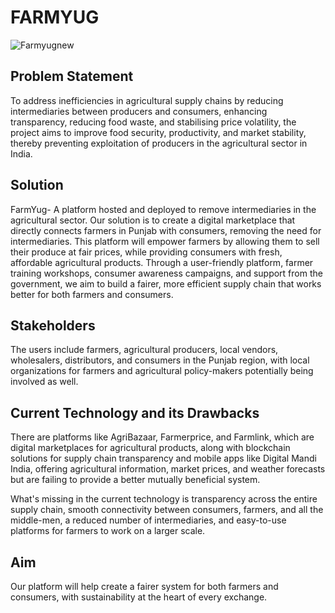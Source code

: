 # FARMYUG

![Farmyugnew](https://github.com/user-attachments/assets/33209bb3-9f74-456a-a1ab-18f89aa746e7)

## Problem Statement
To address inefficiencies in agricultural supply chains by reducing intermediaries between producers and consumers, enhancing transparency, reducing food waste, and stabilising price volatility, the project aims to improve food security, productivity, and market stability, thereby preventing exploitation of producers in the agricultural sector in India.

## Solution
FarmYug- A platform hosted and deployed to remove intermediaries in the agricultural sector.
Our solution is to create a digital marketplace that directly connects farmers in Punjab with consumers, removing the need for intermediaries. This platform will empower farmers by allowing them to sell their produce at fair prices, while providing consumers with fresh, affordable agricultural products. Through a user-friendly platform, farmer training workshops, consumer awareness campaigns, and support from the government, we aim to build a fairer, more efficient supply chain that works better for both farmers and consumers.

## Stakeholders
The users include farmers, agricultural producers, local vendors, wholesalers, distributors, and consumers in the Punjab region, with local organizations for farmers and agricultural policy-makers potentially being involved as well.

## Current Technology and its Drawbacks
There are platforms like AgriBazaar, Farmerprice, and Farmlink, which are digital marketplaces for agricultural products, along with blockchain solutions for supply chain transparency and mobile apps like Digital Mandi India, offering agricultural information, market prices, and weather forecasts but are failing to provide a better mutually beneficial system.

What's missing in the current technology is transparency across the entire supply chain, smooth connectivity between consumers, farmers, and all the middle-men, a reduced number of intermediaries, and easy-to-use platforms for farmers to work on a larger scale.

## Aim
Our platform will help create a fairer system for both farmers and consumers, with sustainability at the heart of every exchange.
